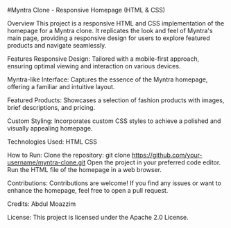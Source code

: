 #Myntra Clone - Responsive Homepage (HTML & CSS)

Overview
This project is a responsive HTML and CSS implementation of the homepage for a Myntra clone. It replicates the look and feel of Myntra's main page, providing a responsive design for users to explore featured products and navigate seamlessly.

Features
Responsive Design: Tailored with a mobile-first approach, ensuring optimal viewing and interaction on various devices.

Myntra-like Interface: Captures the essence of the Myntra homepage, offering a familiar and intuitive layout.

Featured Products: Showcases a selection of fashion products with images, brief descriptions, and pricing.

Custom Styling: Incorporates custom CSS styles to achieve a polished and visually appealing homepage.

Technologies Used:
HTML
CSS

How to Run:
Clone the repository: git clone https://github.com/your-username/myntra-clone.git
Open the project in your preferred code editor.
Run the HTML file of the homepage in a web browser.

Contributions:
Contributions are welcome! If you find any issues or want to enhance the homepage, feel free to open a pull request.

Credits:
Abdul Moazzim

License:
This project is licensed under the Apache 2.0 License.


 
